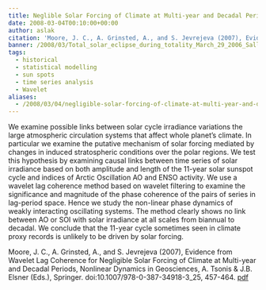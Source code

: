 ```yaml
---
title: Neglible Solar Forcing of Climate at Multi-year and Decadal Periods.
date: 2008-03-04T00:10:00+00:00
author: aslak
citation: 'Moore, J. C., A. Grinsted, A., and S. Jevrejeva (2007), Evidence from Wavelet Lag Coherence for Negligible Solar Forcing of Climate at Multi-year and Decadal Periods, Nonlinear Dynamics in Geosciences, A. Tsonis & J.B. Elsner (Eds.), Springer. doi:10.1007/978-0-387-34918-3_25, 457-464.'
banner: /2008/03/Total_solar_eclipse_during_totality_March_29_2006_Sallum_Egypt.jpg
tags:
  - historical
  - statistical modelling
  - sun spots
  - time series analysis
  - Wavelet
aliases:
  - /2008/03/04/negligible-solar-forcing-of-climate-at-multi-year-and-decadal-periods/
---
```

We examine possible links between solar cycle irradiance variations the large atmospheric circulation systems that affect whole planet’s climate. In particular we examine the putative mechanism of solar forcing mediated by changes in induced stratospheric conditions over the polar regions. <!--more--> We test this hypothesis by examining causal links between time series of solar irradiance based on both amplitude and length of the 11-year solar sunspot cycle and indices of Arctic Oscillation AO and ENSO activity. We use a wavelet lag coherence method based on wavelet filtering to examine the significance and magnitude of the phase coherence of the pairs of series in lag-period space. Hence we study the non-linear phase dynamics of weakly interacting oscillating systems. The method clearly shows no link between AO or SOI with solar irradiance at all scales from biannual to decadal. We conclude that the 11-year cycle sometimes seen in climate proxy records is unlikely to be driven by solar forcing.

Moore, J. C., A. Grinsted, A., and S. Jevrejeva (2007), Evidence from Wavelet Lag Coherence for Negligible Solar Forcing of Climate at Multi-year and Decadal Periods, Nonlinear Dynamics in Geosciences, A. Tsonis & J.B. Elsner (Eds.), Springer. doi:10.1007/978-0-387-34918-3_25, 457-464. [pdf](/2016/03/moore-book07-wavelet-lag-reg-solar-forcing.pdf)
